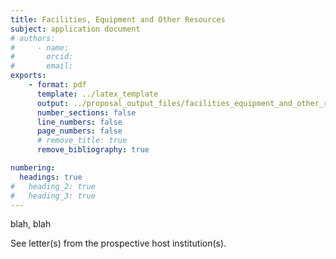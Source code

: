 ```yaml
---
title: Facilities, Equipment and Other Resources
subject: application document
# authors:
#     - name:
#       orcid:
#       email:
exports:
    - format: pdf
      template: ../latex_template
      output: ../proposal_output_files/facilities_equipment_and_other_resources.pdf
      number_sections: false
      line_numbers: false
      page_numbers: false
      # remove_title: true
      remove_bibliography: true

numbering:
  headings: true
#   heading_2: true
#   heading_3: true
---
```


<!--
Content Instructions for Facilities, Equipment and Other Resources:
* The document must conform to solicitation-specific and PAPPG instructions
* Please refer to the Format of the proposal (PAPPG) for all margin, spacing, font type and size requirements
* This section should be narrative in nature and include internal and external resources (both physical and personnel)
* This section should include any senior personnel or postdoctoral researchers for whom no funds are being requested in the budget
* The section must not include any quantifiable financial information
* If your funding opportunity does not require this document, upload a file containing only the text, "Facilities, Equipment and Other Resources document not applicable."

File Instructions for Facilities, Equipment and Other Resources:
* Only one file can be uploaded
* Your file should not contain page numbers, as they will be added automatically by the system
* Accepted file types include: PDF
* Maximum file size permitted is 10 MB
-->

blah, blah

See letter(s) from the prospective host institution(s).
